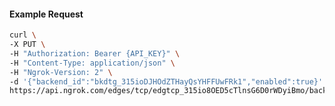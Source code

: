 <!-- Code generated for API Clients. DO NOT EDIT. -->

#### Example Request

```bash
curl \
-X PUT \
-H "Authorization: Bearer {API_KEY}" \
-H "Content-Type: application/json" \
-H "Ngrok-Version: 2" \
-d '{"backend_id":"bkdtg_315ioDJHOdZTHayQsYHFFUwFRk1","enabled":true}' \
https://api.ngrok.com/edges/tcp/edgtcp_315io8OED5cTlnsG6D0rWDyiBmo/backend
```
